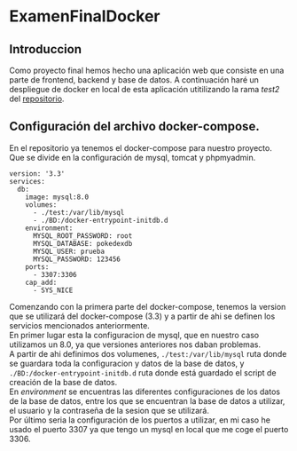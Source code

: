 # ExamenFinalDocker

## Introduccion
Como proyecto final hemos hecho una aplicación web que consiste en una parte de frontend, backend y base de datos. A continuación haré un despliegue de docker en local de esta aplicación utitilizando la rama *test2* del [repositorio](https://github.com/MarcBelenFran/PokemonProject).

## Configuración del archivo docker-compose.
En el repositorio ya tenemos el docker-compose para nuestro proyecto. Que se divide en la configuración de mysql, tomcat y phpmyadmin.

```
version: '3.3'
services:
  db:
    image: mysql:8.0
    volumes:
      - ./test:/var/lib/mysql
      - ./BD:/docker-entrypoint-initdb.d
    environment:
      MYSQL_ROOT_PASSWORD: root
      MYSQL_DATABASE: pokedexdb
      MYSQL_USER: prueba
      MYSQL_PASSWORD: 123456
    ports:
      - 3307:3306
    cap_add:
      - SYS_NICE
```
Comenzando con la primera parte del docker-compose, tenemos la version que se utilizará del docker-compose (3.3) y a partir de ahi se definen los servicios mencionados anteriormente. <br>
En primer lugar esta la configuracion de mysql, que en nuestro caso utilizamos un 8.0, ya que versiones anteriores nos daban problemas. <br>
A partir de ahi definimos dos volumenes, ```./test:/var/lib/mysql``` ruta donde se guardara toda la configuracion y datos de la base de datos, y ```./BD:/docker-entrypoint-initdb.d``` ruta donde está guardado el script de creación de la base de datos. <br>
En *environment* se encuentras las diferentes configuraciones de los datos de la base de datos, entre los que se encuentran la base de datos a utilizar, el usuario y la contraseña de la sesion que se utilizará. <br>
Por último seria la configuración de los puertos a utilizar, en mi caso he usado el puerto 3307 ya que tengo un mysql en local que me coge el puerto 3306. <br>
